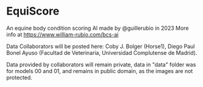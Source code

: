# EquiScore
An equine body condition scoring AI made by @guillerubio in 2023
More info at https://www.william-rubio.com/bcs-ai

Data Collaborators will be posted here: Coby J. Bolger (Horse1), Diego Paul Bonel Ayuso (Facultad de Veterinaria, Universidad Complutense de Madrid).

Data provided by collaborators will remain private, data in "data" folder was for models 00 and 01, and remains in public domain, as the images are not protected.
